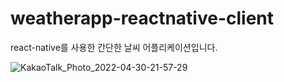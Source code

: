 # weatherapp-reactnative-client
react-native를 사용한 간단한 날씨 어플리케이션입니다.

![KakaoTalk_Photo_2022-04-30-21-57-29](https://user-images.githubusercontent.com/81157873/166106558-f39a940d-ddfd-4284-ba0c-2f8aae590d0f.png)
